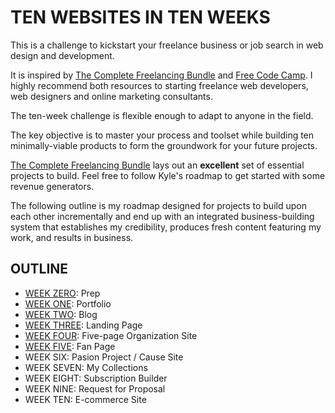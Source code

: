 # TEN WEBSITES IN TEN WEEKS

This is a challenge to kickstart your freelance business or job search in web design and development.

It is inspired by [The Complete Freelancing Bundle](https://studywebdevelopment.com/freelancing.html) and [Free Code Camp](https://www.freecodecamp.org/). I highly recommend both resources to starting freelance web developers, web designers and online marketing consultants.

The ten-week challenge is flexible enough to adapt to anyone in the field.

The key objective is to master your process and toolset while building ten minimally-viable products to form the groundwork for your future projects.

[The Complete Freelancing Bundle](https://studywebdevelopment.com/freelancing.html) lays out an __excellent__ set of essential projects to build. Feel free to follow Kyle's roadmap to get started with some revenue generators.

The following outline is my roadmap designed for projects to build upon each other incrementally and end up with an integrated business-building system that establishes my credibility, produces fresh content featuring my work, and results in business.

## OUTLINE

- [WEEK ZERO](week-0.md): Prep
- [WEEK ONE](week-1.md): Portfolio
- [WEEK TWO](week-2.md): Blog
- [WEEK THREE](week-3.md): Landing Page
- [WEEK FOUR](week-4.md): Five-page Organization Site
- [WEEK FIVE](week-5.md): Fan Page
- WEEK SIX: Pasion Project / Cause Site
- WEEK SEVEN: My Collections
- WEEK EIGHT: Subscription Builder
- WEEK NINE: Request for Proposal
- WEEK TEN: E-commerce Site
